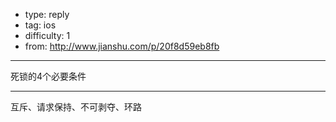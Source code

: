 - type: reply
- tag: ios
- difficulty:  1
- from: http://www.jianshu.com/p/20f8d59eb8fb

--------

死锁的4个必要条件

---------

互斥、请求保持、不可剥夺、环路
